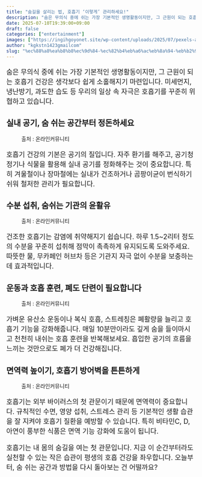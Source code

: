```yaml
---
title: "숨길을 살리는 법, 호흡기 ‘이렇게’ 관리하세요!"
description: "숨은 무의식 중에 쉬는 가장 기본적인 생명활동이지만, 그 근원이 되는 호흡기 건강은 생각보다 쉽게 소홀해지기 마련입니다. 미세먼지, 냉난방기, 과도한 습도 등 우리의 일상 속 자극은 호흡기를 꾸준히 위협하고 있습니다."
date: 2025-07-10T19:39:00+09:00
draft: false
categories: ["entertainment"]
images: ["https://ingihgoyonet.site/wp-content/uploads/2025/07/pexels-adrian-mohammad-487852-1224158-747x1024.jpg", "https://ingihgoyonet.site/wp-content/uploads/2025/07/pexels-stockphotoartist-1082960-1-1024x683.jpg", "https://ingihgoyonet.site/wp-content/uploads/2025/07/pexels-thelazyartist-1302928-1024x666.jpg", "https://ingihgoyonet.site/wp-content/uploads/2025/07/pexels-olly-3807626-2-1024x683.jpg"]
author: "kgkstn1423gmailcom"
slug: "%ec%88%a8%ea%b8%b8%ec%9d%84-%ec%82%b4%eb%a6%ac%eb%8a%94-%eb%b2%95-%ed%98%b8%ed%9d%a1%ea%b8%b0-%ec%9d%b4%eb%a0%87%ea%b2%8c-%ea%b4%80%eb%a6%ac%ed%95%98%ec%84%b8%ec%9a%94"
---
```


<p style="font-size:18px">숨은 무의식 중에 쉬는 가장 기본적인 생명활동이지만, 그 근원이 되는 호흡기 건강은 생각보다 쉽게 소홀해지기 마련입니다. 미세먼지, 냉난방기, 과도한 습도 등 우리의 일상 속 자극은 호흡기를 꾸준히 위협하고 있습니다.</p> <h2 >실내 공기, 숨 쉬는 공간부터 정돈하세요</h2> <figure ><img src="https://ingihgoyonet.site/wp-content/uploads/2025/07/pexels-adrian-mohammad-487852-1224158-747x1024.jpg" alt="" style="aspect-ratio:16/9;object-fit:cover"/><figcaption >출처 : 온라인커뮤니티</figcaption></figure> <p style="font-size:18px">호흡기 건강의 기본은 공기의 질입니다. 자주 환기를 해주고, 공기청정기나 식물을 활용해 실내 공기를 정화해주는 것이 중요합니다. 특히 겨울철이나 장마철에는 실내가 건조하거나 곰팡이균이 번식하기 쉬워 철저한 관리가 필요합니다.</p> <h2 >수분 섭취, 숨쉬는 기관의 윤활유</h2> <figure ><img src="https://ingihgoyonet.site/wp-content/uploads/2025/07/pexels-stockphotoartist-1082960-1-1024x683.jpg" alt="" style="aspect-ratio:16/9;object-fit:cover"/><figcaption >출처 : 온라인커뮤니티</figcaption></figure> <p style="font-size:18px">건조한 호흡기는 감염에 취약해지기 쉽습니다. 하루 1.5~2리터 정도의 수분을 꾸준히 섭취해 점막이 촉촉하게 유지되도록 도와주세요. 따뜻한 물, 무카페인 허브차 등은 기관지 자극 없이 수분을 보충하는 데 효과적입니다.</p> <h2 >운동과 호흡 훈련, 폐도 단련이 필요합니다</h2> <figure ><img src="https://ingihgoyonet.site/wp-content/uploads/2025/07/pexels-thelazyartist-1302928-1024x666.jpg" alt="" style="aspect-ratio:16/9;object-fit:cover"/><figcaption >출처 : 온라인커뮤니티</figcaption></figure> <p style="font-size:18px">가벼운 유산소 운동이나 복식 호흡, 스트레칭은 폐활량을 늘리고 호흡기 기능을 강화해줍니다. 매일 10분만이라도 깊게 숨을 들이마시고 천천히 내쉬는 호흡 훈련을 반복해보세요. 흡입한 공기의 흐름을 느끼는 것만으로도 폐가 더 건강해집니다.</p> <h2 >면역력 높이기, 호흡기 방어벽을 튼튼하게</h2> <figure ><img src="https://ingihgoyonet.site/wp-content/uploads/2025/07/pexels-olly-3807626-2-1024x683.jpg" alt="" style="aspect-ratio:16/9;object-fit:cover"/><figcaption >출처 : 온라인커뮤니티</figcaption></figure> <p style="font-size:18px">호흡기는 외부 바이러스의 첫 관문이기 때문에 면역력이 중요합니다. 규칙적인 수면, 영양 섭취, 스트레스 관리 등 기본적인 생활 습관을 잘 지켜야 호흡기 질환을 예방할 수 있습니다. 특히 비타민C, D, 아연이 풍부한 식품은 면역 기능 강화에 도움이 됩니다.</p> <p style="font-size:18px">호흡기는 내 몸의 숨길을 여는 첫 관문입니다. 지금 이 순간부터라도 실천할 수 있는 작은 습관이 평생의 호흡 건강을 좌우합니다. 오늘부터, 숨 쉬는 공간과 방법을 다시 돌아보는 건 어떨까요?</p>